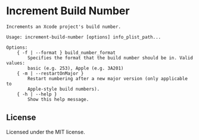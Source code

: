 Increment Build Number
======================
    Increments an Xcode project's build number.
    
    Usage: increment-build-number [options] info_plist_path...
    
    Options:
        { -f | --format } build_number_format
            Specifies the format that the build number should be in. Valid values:
            basic (e.g. 253), Apple (e.g. 3A201)
        { -m | --restartOnMajor }
            Restart numbering after a new major version (only applicable to
            Apple-style build numbers).
        { -h | --help }
            Show this help message.

License
-------
Licensed under the MIT license.